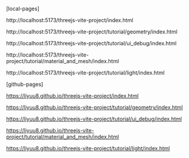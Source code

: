 [local-pages]

http://localhost:5173/threejs-vite-project/index.html

http://localhost:5173/threejs-vite-project/tutorial/geometry/index.html

http://localhost:5173/threejs-vite-project/tutorial/ui_debug/index.html

http://localhost:5173/threejs-vite-project/tutorial/material_and_mesh/index.html

http://localhost:5173/threejs-vite-project/tutorial/light/index.html

[github-pages]

https://liyuu8.github.io/threejs-vite-project/index.html

https://liyuu8.github.io/threejs-vite-project/tutorial/geometry/index.html

https://liyuu8.github.io/threejs-vite-project/tutorial/ui_debug/index.html

https://liyuu8.github.io/threejs-vite-project/tutorial/material_and_mesh/index.html

https://liyuu8.github.io/threejs-vite-project/tutorial/light/index.html
